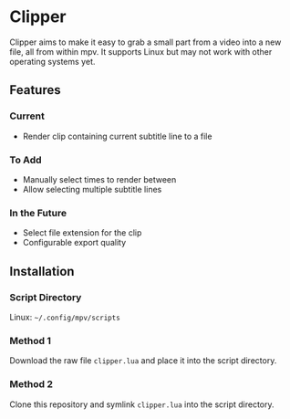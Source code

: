 # Clipper

Clipper aims to make it easy to grab a small part from a video into a new file, all from within mpv.
It supports Linux but may not work with other operating systems yet.

## Features
### Current
- Render clip containing current subtitle line to a file

### To Add
- Manually select times to render between
- Allow selecting multiple subtitle lines

### In the Future
- Select file extension for the clip
- Configurable export quality


## Installation
### Script Directory
Linux: `~/.config/mpv/scripts`

### Method 1
Download the raw file `clipper.lua` and place it into the script directory.

### Method 2
Clone this repository and symlink `clipper.lua` into the script directory.

